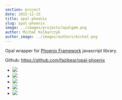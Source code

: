 ```yaml
---
section: project
date: 2015-11-15
title: opal-phoenix
slug: opal-phoenix
image: ../images/projects/opalgem.png
author: Michał Kalbarczyk
author_image: ../images/authors/michal.png
---
```

Opal wrapper for [Phoenix Framework](http://phoenixframework.org/) javascript library.

Github: https://github.com/fazibear/opal-phoenix

- ![](https://badge.fury.io/rb/opal-phoenix.svg)
- ![](https://img.shields.io/github/stars/fazibear/opal-phoenix.svg)
- ![](https://img.shields.io/gem/dt/opal-phoenix.svg)
- ![](https://codeclimate.com/github/fazibear/opal-phoenix/badges/gpa.svg)
- ![](https://img.shields.io/badge/license-MIT-blue.svg)
